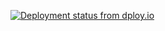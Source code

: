 [![Deployment status from dploy.io](https://roblafeve.dploy.io/badge/88313865967121/32729.svg)](http://dploy.io)
